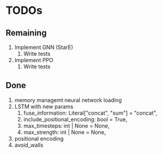 # TODOs

## Remaining

1. Implement GNN (StarE)
   1. Write tests
1. Implement PPO
   1. Write tests

## Done

1. memory managemt neural network loading
1. LSTM with new params
   1. fuse_information: Literal\["concat", "sum"\] = "concat",
   1. include_positional_encoding: bool = True,
   1. max_timesteps: int | None = None,
   1. max_strength: int | None = None,
1. positional encoding
1. avoid_walls
